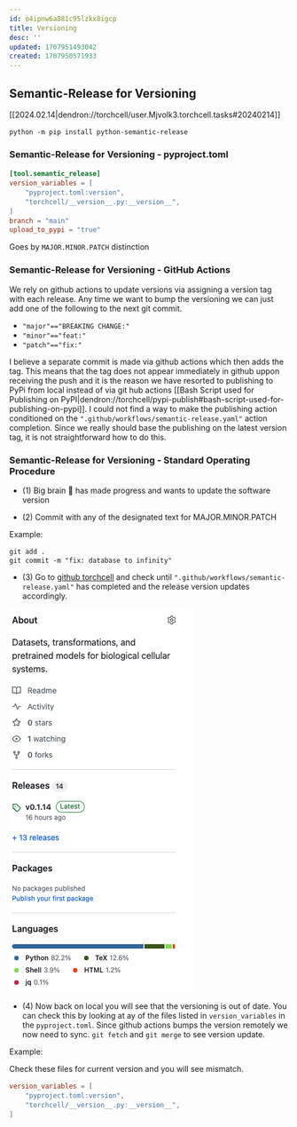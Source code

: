 ```yaml
---
id: o4ipnw6a881c95lzkx8igcp
title: Versioning
desc: ''
updated: 1707951493042
created: 1707950571933
---
```

## Semantic-Release for Versioning

[[2024.02.14|dendron://torchcell/user.Mjvolk3.torchcell.tasks#20240214]]

```
python -m pip install python-semantic-release
```

### Semantic-Release for Versioning - pyproject.toml

```toml
[tool.semantic_release]
version_variables = [
    "pyproject.toml:version",
    "torchcell/__version__.py:__version__",
]
branch = "main"
upload_to_pypi = "true"
```

Goes by `MAJOR.MINOR.PATCH` distinction

### Semantic-Release for Versioning - GitHub Actions

We rely on github actions to update versions via assigning a version tag with each release. Any time we want to bump the versioning we can just add one of the following to the next git commit.

- `"major"=="BREAKING CHANGE:"`
- `"minor"=="feat:"`
- `"patch"=="fix:"`

I believe a separate commit is made via github actions which then adds the tag. This means that the tag does not appear immediately in github uppon receiving the push and it is the reason we have resorted to publishing to PyPi from local instead of via git hub actions [[Bash Script used for Publishing on PyPI|dendron://torchcell/pypi-publish#bash-script-used-for-publishing-on-pypi]]. I could not find a way to make the publishing action conditioned on the `".github/workflows/semantic-release.yaml"` action completion. Since we really should base the publishing on the latest version tag, it is not straightforward how to do this.

### Semantic-Release for Versioning - Standard Operating Procedure

- (1) Big brain 🧠 has made progress and wants to update the software version

- (2) Commit with any of the designated text for MAJOR.MINOR.PATCH

Example:

```git
git add .
git commit -m "fix: database to infinity"
```

- (3) Go to [github torchcell](https://github.com/Mjvolk3/torchcell) and check until `".github/workflows/semantic-release.yaml"` has completed and the release version updates accordingly.

![](./assets/images/versioning.md.github-action_semantic-release-version-updating.png)

- (4) Now back on local you will see that the versioning is out of date. You can check this by looking at ay of the files listed in `version_variables` in the `pyproject.toml`. Since github actions bumps the version remotely we now need to sync. `git fetch` and `git merge` to see version update.

Example:

Check these files for current version and you will see mismatch.

```toml
version_variables = [
    "pyproject.toml:version",
    "torchcell/__version__.py:__version__",
]
```


